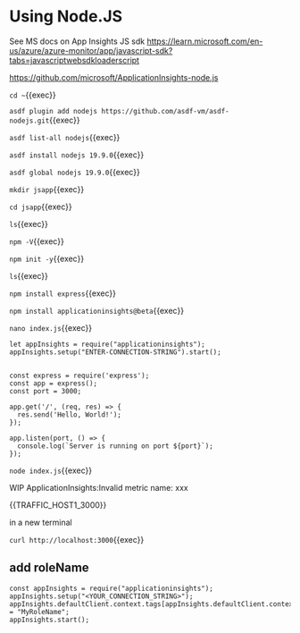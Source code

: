 # Using Node.JS

See MS docs on App Insights JS sdk https://learn.microsoft.com/en-us/azure/azure-monitor/app/javascript-sdk?tabs=javascriptwebsdkloaderscript

https://github.com/microsoft/ApplicationInsights-node.js

`cd ~`{{exec}}

`asdf plugin add nodejs https://github.com/asdf-vm/asdf-nodejs.git`{{exec}}

`asdf list-all nodejs`{{exec}}

`asdf install nodejs 19.9.0`{{exec}}

`asdf global nodejs 19.9.0`{{exec}}

`mkdir jsapp`{{exec}}

`cd jsapp`{{exec}}

`ls`{{exec}}

`npm -V`{{exec}}

`npm init -y`{{exec}}

`ls`{{exec}}

`npm install express`{{exec}}


`npm install applicationinsights@beta`{{exec}}


`nano index.js`{{exec}}


```
let appInsights = require("applicationinsights");
appInsights.setup("ENTER-CONNECTION-STRING").start();


const express = require('express');
const app = express();
const port = 3000;

app.get('/', (req, res) => {
  res.send('Hello, World!');
});

app.listen(port, () => {
  console.log(`Server is running on port ${port}`);
});
```

`node index.js`{{exec}}

WIP ApplicationInsights:Invalid metric name: xxx

{{TRAFFIC_HOST1_3000}}




in a new terminal

`curl http://localhost:3000`{{exec}}

## add roleName

```
const appInsights = require("applicationinsights");
appInsights.setup("<YOUR_CONNECTION_STRING>");
appInsights.defaultClient.context.tags[appInsights.defaultClient.context.keys.cloudRole] = "MyRoleName";
appInsights.start();
```


